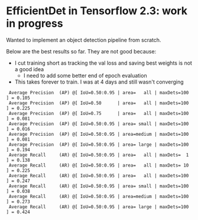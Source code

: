 # EfficientDet in Tensorflow 2.3: work in progress

Wanted to implement an object detection pipeline from scratch. 

Below are the best results so far. They are not good because:
- I cut training short as tracking the val loss and saving best weights is not a good idea
    - I need to add some better end of epoch evaluation
- This takes forever to train. I was at 4 days and still wasn't converging


```
 Average Precision  (AP) @[ IoU=0.50:0.95 | area=   all | maxDets=100 ] = 0.105
 Average Precision  (AP) @[ IoU=0.50      | area=   all | maxDets=100 ] = 0.225
 Average Precision  (AP) @[ IoU=0.75      | area=   all | maxDets=100 ] = 0.081
 Average Precision  (AP) @[ IoU=0.50:0.95 | area= small | maxDets=100 ] = 0.016
 Average Precision  (AP) @[ IoU=0.50:0.95 | area=medium | maxDets=100 ] = 0.081
 Average Precision  (AP) @[ IoU=0.50:0.95 | area= large | maxDets=100 ] = 0.194
 Average Recall     (AR) @[ IoU=0.50:0.95 | area=   all | maxDets=  1 ] = 0.138
 Average Recall     (AR) @[ IoU=0.50:0.95 | area=   all | maxDets= 10 ] = 0.225
 Average Recall     (AR) @[ IoU=0.50:0.95 | area=   all | maxDets=100 ] = 0.247
 Average Recall     (AR) @[ IoU=0.50:0.95 | area= small | maxDets=100 ] = 0.038
 Average Recall     (AR) @[ IoU=0.50:0.95 | area=medium | maxDets=100 ] = 0.273
 Average Recall     (AR) @[ IoU=0.50:0.95 | area= large | maxDets=100 ] = 0.424
```
